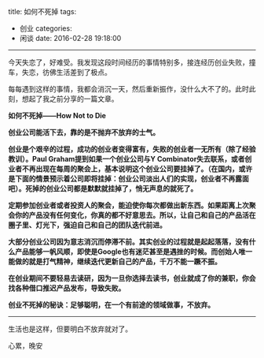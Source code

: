 title: 如何不死掉
tags:
  - 创业
categories:
  - 闲谈
date: 2016-02-28 19:18:00
---
今天失恋了，好难受。我发现这段时间经历的事情特别多，接连经历创业失败，撞车，失恋，彷佛生活差到了极点。


每每遇到这样的事情，我都会消沉一天，然后重新振作，没什么大不了的。此时此刻，想起了我之前分享的一篇文章。
 

<b>如何不死掉——How Not to Die
 
 
创业公司能活下去，靠的是不抛弃不放弃的士气。

创业是个艰辛的过程，成功的创业者变得富有，失败的创业者一无所有（除了经验教训）。Paul Graham提到如果一个创业公司与Y Combinator失去联系，或者创业者不再出现在每周的聚会上，基本说明这个创业公司要挂掉了。（在国内，或许是下面的情景预示着公司即将挂掉：创业公司淡出人们的实现，创业者不再露面吧）。死掉的创业公司都是默默就挂掉了，悄无声息的就死了。

定期参加创业者或者投资人的聚会，能迫使你每次都做出新东西。如果距离上次聚会你的产品没有任何变化，你真的都不好意思去。所以，让自己和自己的产品活在圈子里、灯光下，强迫自己和自己的团队迭代前进。

大部分创业公司因为意志消沉而停滞不前。其实创业的过程就是起起落落，没有什么产品能够一帆风顺，即使是Google也有迷茫甚至是遇挫的时候。而创始人唯一能做的就是打气精神，继续迭代更新自己的产品，千万不能一蹶不振。

在创业期间不要轻易去读研，因为一旦你选择去读书，创业就成了你的兼职，你会找各种借口推迟产品发布，导致失败。

创业不死掉的秘诀：足够聪明，在一个有前途的领域做事，不放弃。</b>



------

生活也是这样，但要明白不放弃就对了。

心累，晚安



